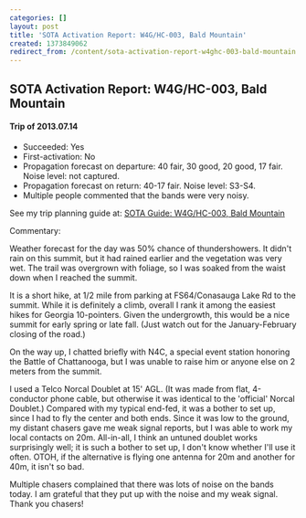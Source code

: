 ```yaml
---
categories: []
layout: post
title: 'SOTA Activation Report: W4G/HC-003, Bald Mountain'
created: 1373849062
redirect_from: /content/sota-activation-report-w4ghc-003-bald-mountain
---
```


SOTA Activation Report: W4G/HC-003, Bald Mountain
----------------------------------------------

#### Trip of 2013.07.14
* Succeeded: Yes
* First-activation: No
* Propagation forecast on departure: 40 fair, 30 good, 20 good, 17 fair.  Noise level: not captured.
* Propagation forecast on return: 40-17 fair.  Noise level: S3-S4.
* Multiple people commented that the bands were very noisy.


See my trip planning guide at: [SOTA Guide: W4G/HC-003, Bald Mountain](/content/sota-guide-w4ghc-003-bald-mountain)


Commentary:

Weather forecast for the day was 50% chance of thundershowers.  It didn't rain on this summit, but it had rained earlier and the vegetation was very wet.  The trail was overgrown with foliage, so I was soaked from the waist down when I reached the summit.

It is a short hike, at 1/2 mile from parking at FS64/Conasauga Lake Rd to the summit.  While it is definitely a climb, overall I rank it among the easiest hikes for Georgia 10-pointers.  Given the undergrowth, this would be a nice summit for early spring or late fall.  (Just watch out for the January-February closing of the road.)

On the way up, I chatted briefly with N4C, a special event station honoring the Battle of Chattanooga, but I was unable to raise him or anyone else on 2 meters from the summit.

I used a Telco Norcal Doublet at 15' AGL.  (It was made from flat, 4-conductor phone cable, but otherwise it was identical to the 'official' Norcal Doublet.)  Compared with my typical end-fed, it was a bother to set up, since I had to fly the center and both ends.  Since it was low to the ground, my distant chasers gave me weak signal reports, but I was able to work my local contacts on 20m.  All-in-all, I think an untuned doublet works surprisingly well; it is such a bother to set up, I don't know whether I'll use it often.  OTOH, if the alternative is flying one antenna for 20m and another for 40m, it isn't so bad.

Multiple chasers complained that there was lots of noise on the bands today.  I am grateful that they put up with the noise and my weak signal.  Thank you chasers!
